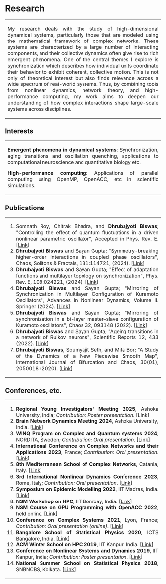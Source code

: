 # Research

<table>
<tr>
<td  align=justify>
<p>My research deals with the study of high-dimensional dynamical systems, particularly those that are modeled using the mathematical framework of complex networks. These systems are characterized by a large number of interacting components, and their collective dynamics often give rise to rich emergent phenomena. One of the central themes I explore is synchronization which describes how individual units coordinate their behavior to exhibit coherent, collective motion. This is not only of theoretical interest but also finds relevance across a wide spectrum of real-world systems. Thus, by combining tools from nonlinear dynamics, network theory, and high-performance computing, my work aims to deepen our understanding of how complex interactions shape large-scale systems across disciplines.</p>
</td>
</tr>
</table>

## Interests

<table>
<tr>
<td align=justify>
<p><b>Emergent phenomena in dynamical systems</b>: Synchronization, aging transitions and oscillation quenching, applications to computational neuroscience and quantitative biology etc.</p>
<p><b>High-performance computing</b>: Applications of parallel computing using OpenMP, OpenACC, etc in scientific simulations.</li></p>
</td>
</tr>
</table>

## Publications

<table>
<tr>
<td  align=justify>

<ol>
<li> Somnath Roy, Chitrak Bhadra, and <b>Dhrubajyoti Biswas</b>; "Controlling the effect of quantum fluctuations in a driven nonlinear parametric oscillator", Accepted in Phys. Rev. E. [<a href="https://journals.aps.org/pre/accepted/10.1103/h76f-2mbl">Link</a>]
<li> <b>Dhrubajyoti Biswas</b> and Sayan Gupta; "Symmetry-breaking higher-order interactions in coupled phase oscillators", Chaos, Solitons & Fractals, 181:114721, (2024). [<a href="https://doi.org/10.1016/j.chaos.2024.114721">Link</a>]
<li> <b>Dhrubajyoti Biswas</b> and Sayan Gupta; "Effect of adaptation functions and multilayer topology on synchronization", Phys. Rev. E, 109:024221, (2024). [<a href="https://journals.aps.org/pre/abstract/10.1103/PhysRevE.109.024221">Link</a>]
<li> <b>Dhrubajyoti Biswas</b> and Sayan Gupta; "Mirroring of Synchronization in Multilayer Configuration of Kuramoto Oscillators", Advances in Nonlinear Dynamics, Volume II. Springer (2024). [<a href="https://doi.org/10.1007/978-3-031-50639-0_12">Link</a>]
<li> <b>Dhrubajyoti Biswas</b> and Sayan Gupta; "Mirroring of synchronization in a bi-layer master–slave configuration of Kuramoto oscillators", Chaos 32, 093148 (2022). [<a href="https://doi.org/10.1063/5.0109797">Link</a>]
<li> <b>Dhrubajyoti Biswas</b> and Sayan Gupta; "Ageing transitions in a network of Rulkov neurons", Scientific Reports 12, 433 (2022). [<a href="https://www.nature.com/articles/s41598-021-03844-1">Link</a>]
<li> <b>Dhrubajyoti Biswas</b>, Soumyajit Seth, and Mita Bor; "A Study of the Dynamics of a New Piecewise Smooth Map", International Journal of Bifurcation and Chaos, 30(01), 2050018 (2020). [<a href="https://doi.org/10.1142/s0218127420500182">Link</a>]
</ol>

</td>
</tr>
</table>

## Conferences, etc.

<table>
<tr>
<td align=justify>

<ol>
<li> <b>Regional Young Investigators' Meeting 2025</b>, Ashoka University, India; <em>Contribution: Poster presentation</em>. [<a href="https://indiabioscience.org/meetings/regional-young-investigators-meeting-delhi-ncr-2024-2025">Link</a>]
<li> <b>Brain Network Dynamics Meeting 2024</b>, Ashoka University, India. [<a href="https://www.mbbslab.org/braindy-2024">Link</a>]
<li> <b>WINQ Program on Complex and Quantum systems 2024</b>, NORDITA, Sweden; <em>Contribution: Oral presentation</em>. [<a href="https://indico.fysik.su.se/event/8139/page/616-week-1-dynamics-and-topology-of-complex-network-systems">Link</a>]
<li> <b>International Conference on Complex Networks and their Applications 2023</b>, France; <em>Contribution: Oral presentation</em>. [<a href="https://2023.complexnetworks.org/">Link</a>]
<li> <b>8th Mediterranean School of Complex Networks</b>, Catania, Italy. [<a href="https://mediterraneanschoolcomplex.net/2023.html">Link</a>]
<li> <b>3rd International Nonlinear Dynamics Conference 2023</b>, Rome, Italy; <em>Contribution: Oral presentation</em>. [<a href="https://nodycon.org/2023/">Link</a>]
<li> <b>Symposium on Epidemic Modelling 2022</b>, IIT Madras, India. [<a href="https://web.iitm.ac.in/ccsd/workshops/episymp22/index.html">Link</a>]
<li> <b>NSM Workshop on HPC</b>, IIT Bombay, India. [<a href="https://www.me.iitb.ac.in/~sgopalak/nsmhpccfd2022/">Link</a>]
<li> <b>NSM Course on GPU Programming with OpenACC 2022</b>, held online. [<a href="https://www.cse.iitm.ac.in/~rupesh/events/openacc2022/">Link</a>]
<li> <b>Conference on Complex Systems 2021</b>, Lyon, France; <em>Contribution: Oral presentation (online)</em>. [<a href="https://ccs2021.univ-lyon1.fr/#HOME">Link</a>]
<li> <b>Bangalore School of Statistical Physics 2020</b>, ICTS Bangalore, India. [<a href="https://www.icts.res.in/program/bssp2020">Link</a>]
<li> <b>ACM Winter School on HPC 2019</b>, IIT Kanpur, India. [<a href="https://cse.iitk.ac.in/users/pmalakar/acmwshpc2019.html">Link</a>]
<li> <b>Conference on Nonlinear Systems and Dynamics 2019</b>, IIT Kanpur, India; <em>Contribution: Poster presentation</em>. [<a href="https://sites.google.com/view/cnsd19/">Link</a>]
<li> <b>National Summer School on Statistical Physics 2018</b>, SNBNCBS, Kolkata. [<a href="https://www.bose.res.in/Conferences/NSS2018/">Link</a>]
</ol>

</td>
</tr>
</table>

